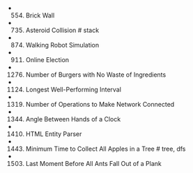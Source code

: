 

- 554. Brick Wall
- 735. Asteroid Collision             # stack
- 874. Walking Robot Simulation
- 911. Online Election
- 1276. Number of Burgers with No Waste of Ingredients
- 1124. Longest Well-Performing Interval
- 1319. Number of Operations to Make Network Connected
- 1344. Angle Between Hands of a Clock
- 1410. HTML Entity Parser
- 1443. Minimum Time to Collect All Apples in a Tree            # tree, dfs
- 1503. Last Moment Before All Ants Fall Out of a Plank
